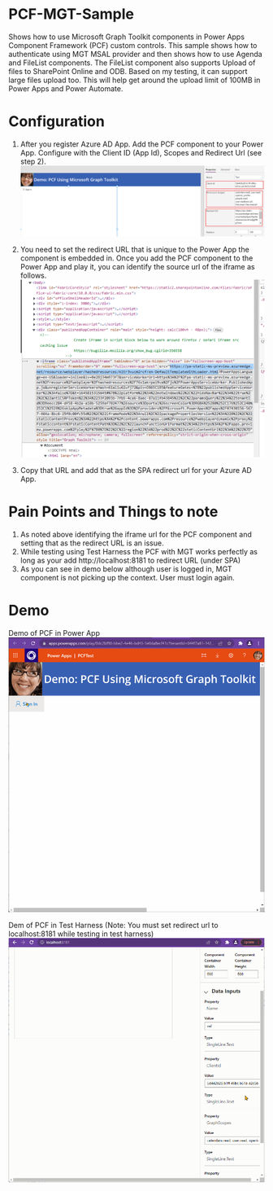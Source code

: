 # PCF-MGT-Sample
Shows how to use Microsoft Graph Toolkit components in Power Apps Component Framework (PCF) custom controls. This sample shows how to authenticate using MGT MSAL provider and then shows how to use Agenda and FileList components. 
The FileList component also supports Upload of files to SharePoint Online and ODB. Based on my testing, it can support large files upload too. This will help get around the upload limit of 100MB in Power Apps and Power Automate.

# Configuration
1. After you register Azure AD App. Add the PCF component to your Power App. Configure with the Client ID (App Id), Scopes and Redirect Url (see step 2).
![PCF with MGT in Power App](./PCFwithMGT/mgt-comp-in-powerapp.png)

2. You need to set the redirect URL that is unique to the Power App the component is embedded in. Once you add the PCF component to the Power App and play it, you can identify the source url of the iframe as follows.
![Identify iframe url of PCF](./PCFwithMGT/pcf-src.png)

3. Copy that URL and add that as the SPA redirect url for your Azure AD App. 

# Pain Points and Things to note
1. As noted above identifying the iframe url for the PCF component and setting that as the redirect URL is an issue.
2. While testing using Test Harness the PCF with MGT works perfectly as long as your add http://localhost:8181 to redirect URL (under SPA)
3. As you can see in demo below although user is logged in, MGT component is not picking up the context. User must login again.

# Demo
Demo of PCF in Power App
![Demo](./PCFwithMGT/mgt-in-pcf-in-powerapp.gif)


Dem of PCF in Test Harness (Note: You must set redirect url to localhost:8181 while testing in test harness)
![Demo](./PCFwithMGT/mgt-in-pcf.gif)
